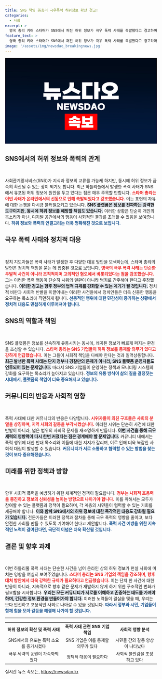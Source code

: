 ```yaml
---
title: SNS 책임 英총리 극우폭력 허위정보 확산 경고!
categories:
  - 사회
excerpt: >
  영국 총리 키어 스타머가 SNS에서 퍼진 허위 정보가 극우 폭력 사태를 촉발했다고 경고하며, 소셜미디어 기업의 책임을 강조했다. 그는 법적 조치를 예고하며, 이 사태가 조직적이며 고의적인 공격임을 지적했다.
feature_text: >
  영국 총리 키어 스타머가 SNS에서 퍼진 허위 정보가 극우 폭력 사태를 촉발했다고 경고하며, 소셜미디어 기업의 책임을 강조했다. 그는 법적 조치를 예고하며, 이 사태가 조직적이며 고의적인 공격임을 지적했다.
image: '/assets/img/newsdao_breakingnews.jpg'
---
```


<p><img src="/assets/img/newsdao_breakingnews.jpg" alt="ontimetimes 속보" /></p>

<h2 data-ke-size="size26">SNS에서의 허위 정보와 폭력의 관계</h2>

<p data-ke-size="size16">&nbsp;</p>

<p>사회관계망서비스(SNS)가 지식과 정보의 교류를 가능케 하지만, 동시에 허위 정보가 급속히 확산될 수 있는 장이 되기도 합니다. 최근 하틀리풀에서 발생한 폭력 사태가 SNS에서 유포된 허위 정보에 원인을 두고 있다는 점은 매우 주목할 만합니다. <b><span style="color: #ee2323;">스타머 총리는 이번 사태가 온라인에서의 선동으로 인해 촉발되었다고 강조했습니다.</span></b> 이는 표현의 자유에 대한 논쟁을 다시금 불러일으키고 있습니다. <b><span style="background-color: #21538527;">SNS 플랫폼은 정보를 전파하는 강력한 도구이지만, 동시에 허위 정보를 예방할 책임도 있습니다.</span></b> 이러한 상황은 단순히 개인의 목소리가 아닌, 디지털 공간에서의 행동이 사회적인 결과를 초래할 수 있음을 보여줍니다. <b><span style="color: #1a5490;">허위 정보와 폭력의 연결고리는 더욱 명확해진 것으로 보입니다.</span></b></p>

<h2 data-ke-size="size26">극우 폭력 사태와 정치적 대응</h2>

<p data-ke-size="size16">&nbsp;</p>

<p>정치 지도자들은 폭력 사태가 발생한 후 다양한 대응 방안을 모색하는데, 스타머 총리의 발언은 정치적 책임을 묻는 데 집중된 것으로 보입니다. <b><span style="color: #ee2323;">영국의 극우 폭력 사태는 단순한 우발적 사건이 아니라 조직적이며 고의적인 혐오에서 비롯되었다는 점을 강조했습니다.</span></b> 그는 이러한 폭력 행동이 단순히 시위의 일환이 아니라 범죄로 간주해야 한다고 주장했습니다. <b><span style="background-color: #21538527;">이러한 경고는 향후 정부의 법적 규제를 강화할 수 있는 계기가 될 것입니다.</span></b> 정치적 비판과 사회적 반발을 이끌어내는 이러한 사건들에서 정치인들은 더욱 신중한 행동을 요구하는 목소리에 직면하게 됩니다. <b><span style="color: #1a5490;">선동적인 행위에 대한 민감성이 증가하는 상황에서 정치적 대응도 민첩하게 이루어져야 합니다.</span></b></p>

<h2 data-ke-size="size26">SNS의 역할과 책임</h2>

<p data-ke-size="size16">&nbsp;</p>

<p>SNS 플랫폼은 정보를 신속하게 유통시키는 동시에, 왜곡된 정보가 빠르게 퍼지는 환경을 조성할 수 있습니다. <b><span style="color: #ee2323;">스타머 총리는 SNS 기업들이 허위 정보를 통제할 의무가 있다고 강하게 언급했습니다.</span></b> 이는 그들이 사회적 책임을 다해야 한다는 것과 일맥상통합니다. <b><span style="background-color: #21538527;">최근 발생한 폭력 사태는 단지 정부나 경찰만의 문제가 아니라, SNS 플랫폼 운영자들도 연루되어 있는 문제입니다.</span></b> 따라서 SNS 기업들이 운영하는 정책과 모니터링 시스템의 강화를 요구하는 목소리가 높아지고 있습니다. <b><span style="color: #1a5490;">정보의 유통 방식이 삶의 질을 결정짓는 시대에서, 플랫폼의 책임이 더욱 중요해지고 있습니다.</span></b></p>

<h2 data-ke-size="size26">커뮤니티의 반응과 사회적 영향</h2>

<p data-ke-size="size16">&nbsp;</p>

<p>폭력 사태에 대한 커뮤니티의 반응은 다양합니다. <b><span style="color: #ee2323;">시위자들이 외친 구호들은 사회의 분열을 상징하며, 지역 사회의 갈등을 부각시켰습니다.</span></b> 이러한 시위는 단순히 사건에 대한 반발이 아니라, 넓은 범위의 사회적 문제를 재조명하게 만듭니다. <b><span style="background-color: #21538527;">이번 사건을 통해 극우 세력의 영향력이 다시 한번 커졌다는 점은 경계해야 할 문제입니다.</span></b> 커뮤니티 내에서는 폭력 행위에 대한 반대 목소리와 이들에 대한 지지가 갈리며, 이로 인해 더욱 복잡한 사회적 대립이 발생할 수 있습니다. <b><span style="color: #1a5490;">커뮤니티가 서로 소통하고 협력할 수 있는 방법을 찾는 것이 보다 중요해졌습니다.</span></b></p>

<h2 data-ke-size="size26">미래를 위한 정책과 방향</h2>

<p data-ke-size="size16">&nbsp;</p>

<p>향후 사회적 폭력을 예방하기 위한 체계적인 정책이 필요합니다. <b><span style="color: #ee2323;">정부는 사회적 포용력을 증진하고 정보의 신뢰성을 높이는 방향으로 나아가야 합니다.</span></b> 이를 위해서는 모두가 참여할 수 있는 플랫폼과 정책이 필요하며, 각 계층의 시민들이 협력할 수 있는 기회를 제공해야 합니다. <b><span style="background-color: #21538527;">이와 함께 SNS에서의 허위 정보에 대한 즉각적인 대응도 강화될 필요가 있습니다.</span></b> 전문가들은 이러한 정책과 절차를 통해 극우 폭력의 영향을 줄이고, 보다 안전한 사회를 만들 수 있도록 기여해야 한다고 제안합니다. <b><span style="color: #1a5490;">폭력 사건 예방을 위한 지속적인 노력이 결여된다면, 극단적 이념은 더욱 확산될 것입니다.</span></b></p>

<h2 data-ke-size="size26">결론 및 향후 과제</h2>

<p data-ke-size="size16">&nbsp;</p>

<p>이번 하틀리풀 폭력 사태는 단순한 사건을 넘어 온라인 상의 허위 정보가 현실 사회에 미치는 영향을 여실히 보여주었습니다. <b><span style="color: #ee2323;">스타머 총리는 SNS 기업의 책임을 강조하며, 향후 대처 방안에서 더욱 강력한 규제가 필요하다고 언급했습니다.</span></b> 이는 단지 한 사건에 대한 반응이 아니라, 지속적으로 향후 같은 문제가 재발하지 않게 하기 위한 구조적인 변화가 필요함을 시사합니다. <b><span style="background-color: #21538527;">우리는 모든 커뮤니티가 서로를 이해하고 존중하는 태도를 가져야 하며, 건강한 정보 환경을 만들어가야 합니다.</span></b> 이러한 노력들이 결실을 맺을 때, 우리는 보다 안전하고 포용적인 사회로 나아갈 수 있을 것입니다. <b><span style="color: #1a5490;">따라서 정부와 시민, 기업들이 함께 힘을 모아 갈등을 해결해 나가야 할 것입니다.</span></b></p>

<hr>

<table>
<tr>
<td style="text-align: center; height: 17px;"><b>허위 정보의 확산 및 폭력 사태</b></td>
<td style="text-align: center; height: 17px;"><b>폭력 사태 관련 SNS 기업 책임</b></td>
<td style="text-align: center; height: 17px;"><b>사회적 영향 분석</b></td>
</tr>
<tr>
<td style="text-align: center; height: 17px;">SNS에서의 유포는 폭력 소요를 증가시켰다</td>
<td style="text-align: center; height: 17px;">SNS 기업은 이를 통제할 의무가 있다</td>
<td style="text-align: center; height: 17px;">시민들 간의 갈등 양상이 나타났다</td>
</tr>
<tr>
<td style="text-align: center; height: 17px;">극우 세력의 동원이 가속화되었다</td>
<td style="text-align: center; height: 17px;">정책적 대응이 필요하다</td>
<td style="text-align: center; height: 17px;">사회적 불안감을 조성하고 있다</td>
</tr>
</table>

<p data-ke-size="size16"></p>
실시간 뉴스 속보는, <a href="https://newsdao.kr" rel="dofollow">https://newsdao.kr</a>


